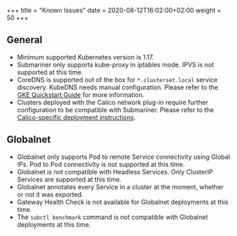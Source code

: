 +++
title = "Known Issues"
date = 2020-08-12T16:02:00+02:00
weight = 50
+++

## General

* Minimum supported Kubernetes version is 1.17.
* Submariner only supports kube-proxy in iptables mode. IPVS is not supported at this time.
* CoreDNS is supported out of the box for `*.clusterset.local` service discovery. KubeDNS needs manual configuration. Please refer to the
[GKE Quickstart Guide](../../getting_started/quickstart/managed_kubernetes/gke/#final-workaround-for-kubedns) for more information.
* Clusters deployed with the Calico network plug-in require further configuration to be compatible with Submariner. Please refer to the
[Calico-specific deployment instructions](../deployment/calico/).

## Globalnet

* Globalnet only supports Pod to remote Service connectivity using Global IPs. Pod to Pod connectivity is not supported at this time.
* Globalnet is not compatible with Headless Services. Only ClusterIP Services are supported at this time.
* Globalnet annotates every Service in a cluster at the moment, whether or not it was exported.
* Gateway Health Check is not available for Globalnet deployments at this time.
* The `subctl benchmark` command is not compatible with Globalnet deployments at this time.

